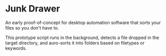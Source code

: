 <h1>Junk Drawer</h1>
<p>An early proof-of-concept for desktop automation software that sorts your files so you don't have to.</p>
<p>This prototype script runs in the background, detects a file dropped in the target directory, and auro-sorts it into folders based on filetypes or keywords.</p>
